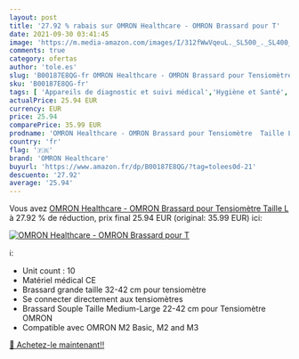 ```yaml
---
layout: post
title: '27.92 % rabais sur OMRON Healthcare - OMRON Brassard pour T'
date: 2021-09-30 03:41:45
image: 'https://m.media-amazon.com/images/I/312fWwVqeuL._SL500_._SL400_.jpg'
comments: true
category: ofertas
author: 'tole.es'
slug: 'B00187E8QG-fr OMRON Healthcare - OMRON Brassard pour Tensiomètre Taille L'
sku: 'B00187E8QG-fr'
tags: [ 'Appareils de diagnostic et suivi médical','Hygiène et Santé','Matériel et fournitures médicales','Tensiomètres','omron healthcare', ]
actualPrice: 25.94 EUR
currency: EUR
price: 25.94
comparePrice: 35.99 EUR
prodname: 'OMRON Healthcare - OMRON Brassard pour Tensiomètre  Taille L'
country: 'fr'
flag: '🇫🇷'
brand: 'OMRON Healthcare'
buyurl: 'https://www.amazon.fr/dp/B00187E8QG/?tag=tolees0d-21'
descuento: '27.92'
average: '25.94'
---
```


Vous avez [OMRON Healthcare - OMRON Brassard pour Tensiomètre  Taille L](https://www.amazon.fr/dp/B00187E8QG/?tag=tolees0d-21)  à  27.92 % de réduction, prix final  25.94 EUR (original: 35.99 EUR) ici:

[![OMRON Healthcare - OMRON Brassard pour T](https://m.media-amazon.com/images/I/312fWwVqeuL._SL500_._SL400_.jpg)](https://www.amazon.fr/dp/B00187E8QG/?tag=tolees0d-21)

ℹ️:

- Unit count : 10
- Matériel médical CE
- Brassard grande taille 32-42 cm pour tensiomètre
- Se connecter directement aux tensiomètres
- Brassard Souple Taille Medium-Large 22-42 cm pour Tensiomètre OMRON
- Compatible avec OMRON M2 Basic, M2 and M3

[🛒 Achetez-le maintenant!!](https://www.amazon.fr/dp/B00187E8QG/?tag=tolees0d-21)
